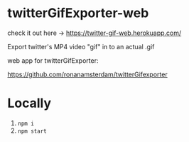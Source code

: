 # twitterGifExporter-web

check it out here -> https://twitter-gif-web.herokuapp.com/

Export twitter's MP4 video "gif" in to an actual .gif

web app for twitterGifExporter:

https://github.com/ronanamsterdam/twitterGifexporter

# Locally

1. `npm i`
2. `npm start`
